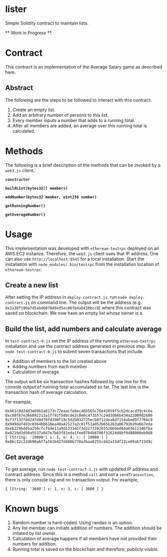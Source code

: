 # lister
Simple Solidity contract to maintain lists.

** Work in Progress **

# Contract
This contract is an implementation of the Average Salary game as described here. 

## Abstract
The following are the steps to be followed to interact with this contract:

1. Create an empty list. 
2. Add an arbitrary number of persons to this list.
3. Every member inputs a number that adds to a running total.
4. After all members are added, an average over this running total is calculated.

# Methods
The following is a brief description of the methods that can be invoked by a `web3.js` client.

**`constructor`**

**`buildList(bytes32[] members)`**

**`addNumber(bytes32 member, uint256 number)`**

**`getRunningNumber()`**

**`getAverageNumber()`**

# Usage
This implementation was developed with `ethereum-testrpc` deployed on an AWS EC2 instance. Therefore, the `web3.js` client uses that IP address. One can also use `http://localhost:8545` for a local installation. Start the installation with `node_modules/.bin/testrpc` from the installation location of `ethereum-testrpc`.

## Create a new list
After setting the IP address in `deploy-contract.js`, run `node deploy-contract.js` on command line. The output will be the address (e.g. `0x2a30f190a7d5abd6070d9ed5ec06fb4ab410bcc0`) where this contract was saved on blockchain. We now have an empty list whose owner is `A`.

## Build the list, add numbers and calculate average
In `test-contract-0.js` set the IP address of the running `ethereum-testrpc` installation and use the contract address generated in previous step. Run `node test-contract-0.js` to submit seven transactions that include 
* Addition of members to the list created above 
* Adding numbers from each member
* Calculation of average.

The output will be six transaction hashes followed by one line for the console output of running total accumulated so far. The last line is the transaction hash of average calculation.

For example,
```
0xb61c8d24d3e69b2a8173c72eaacfe6ec46b565c76e42659f5cb2dcacd39c4c6a
0xc08f67e266892213a1ff92f58bcde2c8e8c473557c24d3d86b434a22000d2680
0xf3f132f8424fd8d70fd390f19c5d2b032725ecb0f12dea8df154abed9f7766c9
0x949daf483c0364bbb10ea40a42127a2c01f51ad52b65b263a86791b20a6b7eda
0xeb229bdd5a250cfcfb9e11a9d1333d2f3d2273392b552669ed64a0361134bfba
0x8219d3d50a5537a847e7b63f81eda1fee8784b8706f32624d8bf9d88000eb988
{ [String: '19000'] s: 1, e: 4, c: [ 19000 ] }
0x86c32c22d690a6f7af61b427d408b770a3baa6255cd42a33df22ce09ab72349c
```

## Get average
To get average, run `node test-contract-1.js` with updated IP address and contract address. Since this is a method `call` and not a `sendTransaction`, there is only console log and no transaction output. For example,
```
{ [String: '3600'] s: 1, e: 3, c: [ 3600 ] }
```

# Known bugs

1. Random number is hard-coded. Using randao is an option.
2. Any list member can initiate addition of numbers. The addition should be initated by list owner.
3. Calculation of average happens if all members have not provided their numbers for addition.
4. Running total is saved on the blockchain and therefore, publicly visible.
